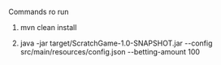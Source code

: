 Commands ro run
1. mvn clean install

2. java -jar target/ScratchGame-1.0-SNAPSHOT.jar --config src/main/resources/config.json --betting-amount 100
